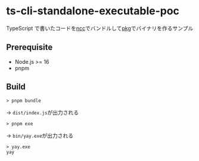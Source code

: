 # ts-cli-standalone-executable-poc

TypeScript で書いたコードを[ncc](https://github.com/vercel/ncc)でバンドルして[pkg](https://github.com/vercel/pkg)でバイナリを作るサンプル

## Prerequisite

- Node.js >= 16
- pnpm

## Build

```
> pnpm bundle
```

-> `dist/index.js`が出力される

```
> pnpm exe
```

-> `bin/yay.exe`が出力される

```
> yay.exe
yay
```
